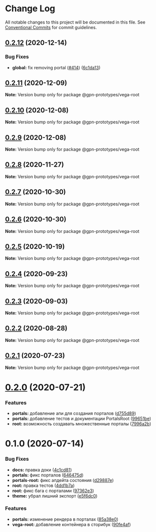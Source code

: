# Change Log

All notable changes to this project will be documented in this file.
See [Conventional Commits](https://conventionalcommits.org) for commit guidelines.

## [0.2.12](https://github.com/gpn-prototypes/vega-ui/compare/@gpn-prototypes/vega-root@0.2.11...@gpn-prototypes/vega-root@0.2.12) (2020-12-14)


### Bug Fixes

* **global:** fix removing portal ([#414](https://github.com/gpn-prototypes/vega-ui/issues/414)) ([6c1da13](https://github.com/gpn-prototypes/vega-ui/commit/6c1da13a6f4c3fc71090c7c38c46be4d6f7741f2))





## [0.2.11](https://github.com/gpn-prototypes/vega-ui/compare/@gpn-prototypes/vega-root@0.2.9...@gpn-prototypes/vega-root@0.2.11) (2020-12-09)

**Note:** Version bump only for package @gpn-prototypes/vega-root





## [0.2.10](https://github.com/gpn-prototypes/vega-ui/compare/@gpn-prototypes/vega-root@0.2.9...@gpn-prototypes/vega-root@0.2.10) (2020-12-08)

**Note:** Version bump only for package @gpn-prototypes/vega-root





## [0.2.9](https://github.com/gpn-prototypes/vega-ui/compare/@gpn-prototypes/vega-root@0.2.8...@gpn-prototypes/vega-root@0.2.9) (2020-12-08)

**Note:** Version bump only for package @gpn-prototypes/vega-root





## [0.2.8](https://github.com/gpn-prototypes/vega-ui/compare/@gpn-prototypes/vega-root@0.2.7...@gpn-prototypes/vega-root@0.2.8) (2020-11-27)

**Note:** Version bump only for package @gpn-prototypes/vega-root





## [0.2.7](https://github.com/gpn-prototypes/vega-ui/compare/@gpn-prototypes/vega-root@0.2.6...@gpn-prototypes/vega-root@0.2.7) (2020-10-30)

**Note:** Version bump only for package @gpn-prototypes/vega-root





## [0.2.6](https://github.com/gpn-prototypes/vega-ui/compare/@gpn-prototypes/vega-root@0.2.5...@gpn-prototypes/vega-root@0.2.6) (2020-10-30)

**Note:** Version bump only for package @gpn-prototypes/vega-root





## [0.2.5](https://github.com/gpn-prototypes/vega-ui/compare/@gpn-prototypes/vega-root@0.2.4...@gpn-prototypes/vega-root@0.2.5) (2020-10-19)

**Note:** Version bump only for package @gpn-prototypes/vega-root





## [0.2.4](https://github.com/gpn-prototypes/vega-ui/compare/@gpn-prototypes/vega-root@0.2.3...@gpn-prototypes/vega-root@0.2.4) (2020-09-23)

**Note:** Version bump only for package @gpn-prototypes/vega-root





## [0.2.3](https://github.com/gpn-prototypes/vega-ui/compare/@gpn-prototypes/vega-root@0.2.2...@gpn-prototypes/vega-root@0.2.3) (2020-09-03)

**Note:** Version bump only for package @gpn-prototypes/vega-root





## [0.2.2](https://github.com/gpn-prototypes/vega-ui/compare/@gpn-prototypes/vega-root@0.2.1...@gpn-prototypes/vega-root@0.2.2) (2020-08-28)

**Note:** Version bump only for package @gpn-prototypes/vega-root





## [0.2.1](https://github.com/gpn-prototypes/vega-ui/compare/@gpn-prototypes/vega-root@0.2.0...@gpn-prototypes/vega-root@0.2.1) (2020-07-23)

**Note:** Version bump only for package @gpn-prototypes/vega-root





# [0.2.0](https://github.com/gpn-prototypes/vega-ui/compare/@gpn-prototypes/vega-root@0.1.0...@gpn-prototypes/vega-root@0.2.0) (2020-07-21)


### Features

* **portals:** добавление апи для создания порталов ([d755d89](https://github.com/gpn-prototypes/vega-ui/commit/d755d894234d90f997c361120c81da18876d3182))
* **portals:** добавление тестов и документации PortalsRoot ([99651be](https://github.com/gpn-prototypes/vega-ui/commit/99651be08ae8cc85345e6a05f42ef187cac68ec2))
* **root:** возможность создавать множественные порталы ([7996a2b](https://github.com/gpn-prototypes/vega-ui/commit/7996a2bae82f938d31797fd5d7ae362fbbf87014))





# 0.1.0 (2020-07-14)


### Bug Fixes

* **docs:** правка доки ([4c1cd81](https://github.com/gpn-prototypes/vega-ui/commit/4c1cd8171b20c8f2d83b142c86b643f9e5e2b20b))
* **portals:** фикс порталов ([646475d](https://github.com/gpn-prototypes/vega-ui/commit/646475d690ae3377b8caabae2e39489c62452c3e))
* **portals-root:** фикс апдейта состояния ([d29887e](https://github.com/gpn-prototypes/vega-ui/commit/d29887e08b711e12aa05ca55909d77394809b65f))
* **root:** правка тестов ([4dd1b7a](https://github.com/gpn-prototypes/vega-ui/commit/4dd1b7a8693b4741da779a84adbd8059aabeec55))
* **root:** фикс бага с порталами ([97362e3](https://github.com/gpn-prototypes/vega-ui/commit/97362e31995c581433fe5c9278d85f986042ad7a))
* **theme:** убрал лишний экспорт ([e5f6dc0](https://github.com/gpn-prototypes/vega-ui/commit/e5f6dc0d4d48f9a4c1976d4bb0db4b30c9830693))


### Features

* **portals:** изменение рендера в порталах ([85a38e0](https://github.com/gpn-prototypes/vega-ui/commit/85a38e07d076cdf178cd8aead54fce648861cafb))
* **vega-root:** добавление контейнера в сторибук ([90fe4af](https://github.com/gpn-prototypes/vega-ui/commit/90fe4af9469d323b177c97bc3dee79c8f35fff3a))

